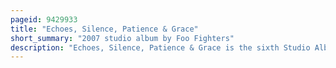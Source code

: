 ```yaml
---
pageid: 9429933
title: "Echoes, Silence, Patience & Grace"
short_summary: "2007 studio album by Foo Fighters"
description: "Echoes, Silence, Patience & Grace is the sixth Studio Album by american Rock Band Foo Fighters, released on September 25, 2007, through Roswell and Rca Records. The Album is noted for a Blend of regular Rock and acoustic Tracks with shifting Dynamics, which emerged from the Variety of Styles employed on the Demos the Band produced. It also marks the second Time the Band worked with Producer Gil Norton, whom Frontman Dave Grohl brought to fully explore the Potential of his Compositions and have a Record that sounded different from their previous Work. Grohl focused on Songs with Messages that resonated with his Audience writing reflective Lyrics that draw Inspiration from the Birth of his Daughter."
---
```

